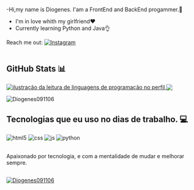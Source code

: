 -Hi,my name is Diogenes. I'am a FrontEnd and BackEnd progammer.👋
- I'm in love whith my girlfriend❤️
- Currently learning Python and Java👌

Reach me out:  [![Instagram](https://img.shields.io/badge/Instagram-%23E4405F.svg?logo=Instagram&logoColor=white)](https://instagram.com/_diogenes07_) 
<br><br>



## GitHub Stats 📊
  
<a href="https://github.com/Gurupreet" title="ilustração do mapeamento de linguagens">
  <img align="center" src="https://github-readme-stats.vercel.app/api/top-langs/?username=Diogenes091106&theme=dark&hide_langs_below=1" alt="ilustração da leitura de linguagens de programação no perfil"/>
</a>

<a href="https://github.com/Gurupreet" title="ilustração do mapeamento do perfil">
 <img align="center" src="https://github-readme-stats.vercel.app/api?username=Diogenes091106&theme=dark&hide_border=false&include_all_commits=false&count_private=false"/>
</a>

<a> ![Diogenes091106](https://github-readme-streak-stats.herokuapp.com/?user=tilakjain123&theme=dark&hide_border=false) </a>
##
 
## Tecnologias que eu uso no dias de trabalho. 💻

<div style="display: inline_block">
  <img align="center" alt="html5" src="https://img.shields.io/badge/HTML5-E34F26?style=for-the-badge&logo=html5&logoColor=white" />
  <img align="center" alt="css" src="https://img.shields.io/badge/CSS3-1572B6?style=for-the-badge&logo=css3&logoColor=white" />
  <img align="center" alt="js" src="https://img.shields.io/badge/JavaScript-F7DF1E?style=for-the-badge&logo=javascript&logoColor=black" />
   <img align="center" alt="python" src="https://img.shields.io/badge/python-3670A0?style=for-the-badge&logo=python&logoColor=ffdd54" />
  
</div><br/>

Apaixonado por tecnologia, e com a mentalidade de mudar e melhorar sempre.

##

[![Diogenes091106](https://visitcount.itsvg.in/api?id=Diogenes091106&label=Profile%20Views&color=11&icon=3&pretty=true)](https://visitcount.itsvg.in)
